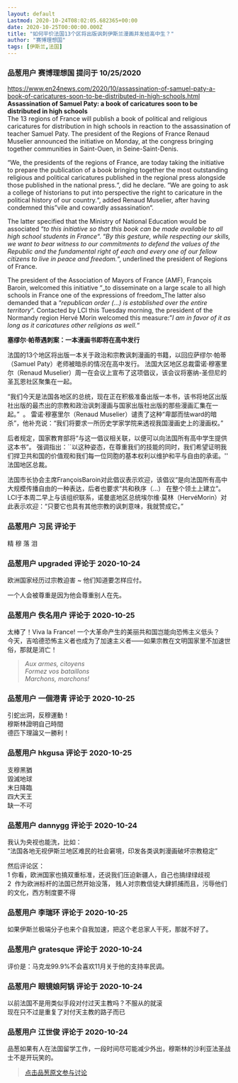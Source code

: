 ```yaml
---
layout: default
Lastmod: 2020-10-24T08:02:05.682365+00:00
date: 2020-10-25T00:00:00.000Z
title: "如何平价法国13个区将出版讽刺伊斯兰漫画并发给高中生？"
author: "赛博理想国"
tags: [伊斯兰,法国]
---
```



### 品葱用户 **赛博理想国** 提问于 10/25/2020
    
https://www.en24news.com/2020/10/assassination-of-samuel-paty-a-book-of-caricatures-soon-to-be-distributed-in-high-schools.html  
**Assassination of Samuel Paty: a book of caricatures soon to be distributed in high schools**  
The 13 regions of France will publish a book of political and religious caricatures for distribution in high schools in reaction to the assassination of teacher Samuel Paty. The president of the Regions of France Renaud Muselier announced the initiative on Monday, at the congress bringing together communities in Saint-Ouen, in Seine-Saint-Denis.  
  
“We, the presidents of the regions of France, are today taking the initiative to prepare the publication of a book bringing together the most outstanding religious and political caricatures published in the regional press alongside those published in the national press.“, did he declare. “We are going to ask a college of historians to put into perspective the right to caricature in the political history of our country.“, added Renaud Muselier, after having condemned this”vile and cowardly assassination“.  
  
The latter specified that the Ministry of National Education would be associated “_to this initiative so that this book can be made available to all high school students in France_“. “_By this gesture, while respecting our skills, we want to bear witness to our commitments to defend the values of the Republic and the fundamental right of each and every one of our fellow citizens to live in peace and freedom._“, underlined the president of Regions of France.  
  
The president of the Association of Mayors of France (AMF), François Baroin, welcomed this initiative “_to disseminate on a large scale to all high schools in France one of the expressions of freedom_The latter also demanded that a “_republican order (…) is established over the entire territory_“. Contacted by LCI this Tuesday morning, the president of the Normandy region Hervé Morin welcomed this measure:”_I am in favor of it as long as it caricatures other religions as well._“  
  
  
  
**塞缪尔·帕蒂遇刺案：一本漫画书即将在高中发行**  
  
法国的13个地区将出版一本关于政治和宗教讽刺漫画的书籍，以回应萨缪尔·帕蒂（Samuel Paty）老师被暗杀的情况在高中发行。 法国大区地区总裁雷诺·穆塞里尔（Renaud Muselier）周一在会议上宣布了这项倡议，该会议将塞纳-圣但尼的圣瓦恩社区聚集在一起。  
  
“我们今天是法国各地区的总统，现在正在积极准备出版一本书，该书将地区出版社出版的最杰出的宗教和政治讽刺漫画与国家出版社出版的那些漫画汇集在一起。”  。 雷诺·穆塞里尔（Renaud Muselier）谴责了这种“卑鄙而怯ward的暗杀”，他补充说：“我们将要求一所历史学家学院来透视我国漫画史上的漫画权。”  
  
后者规定，国家教育部将“与这一倡议相关联，以便可以向法国所有高中学生提供这本书”。 强调指出：\`\`以这种姿态，在尊重我们的技能的同时，我们希望证明我们捍卫共和国的价值观和我们每一位同胞的基本权利以维护和平与自由的承诺。'' 法国地区总裁。  
  
法国市长协会主席FrançoisBaroin对此倡议表示欢迎，该倡议“是向法国所有高中大规模传播自由的一种表达，后者也要求“共和秩序（…） 在整个领土上建立”。  LCI于本周二早上与该组织联系，诺曼底地区总统埃尔维·莫林（HervéMorin）对此表示欢迎：“只要它也具有其他宗教的讽刺意味，我就赞成它。”
    
                

### 品葱用户 **习民** 评论于 
        
精 穆 落 泪
        
                

### 品葱用户 **upgraded** 评论于 2020-10-24
        
欧洲国家经历过宗教迫害 ~ 他们知道要怎样应付。  
  
一个人会被尊重是因为他会尊重别人在先。
        
                

### 品葱用户 **佚名用户** 评论于 2020-10-25
        
太棒了！Viva la France! 一个大革命产生的美丽共和国岂能向恐怖主义低头？  
今天，吉哈德恐怖主义者也成为了加速主义者——如果宗教在文明国家里不加速世俗，那就是消亡！  

> _Aux armes, citoyens_  
> _Formez vos bataillons_  
> _Marchons, marchons!_
        
                

### 品葱用户 **一個港青** 评论于 2020-10-25
        
引蛇出洞，反穆運動！  
穆斯林證明自己時間  
德匹下理論又一勝利！
        
                

### 品葱用户 **hkgusa** 评论于 2020-10-25
        
支穆黑猶  
毀滅地球  
末日降臨  
四大天王  
缺一不可
        
                

### 品葱用户 **dannygg** 评论于 2020-10-24
        
我认为央视也能洗，比如：  
“法国各地无视伊斯兰地区难民的社会窘境，印发各类讽刺漫画破坏宗教稳定”  
  
然后评论区：  
1 你看，欧洲国家也搞双重标准，还说我们压迫新疆人，自己也搞绿绿歧视  
2  作为欧洲标杆的法国已然开始没落， 贱人对宗教信徒大肆抓捕而且，污辱他们的文化，西方制度要不得
        
                

### 品葱用户 **李瑞环** 评论于 2020-10-25
        
如果伊斯兰极端分子也来个自我加速，把这个老总家人干死，那就不好了。
        
                

### 品葱用户 **gratesque** 评论于 2020-10-24
        
评价是：马克龙99.9%不会喜欢11月关于他的支持率民调。
        
                

### 品葱用户 **眼镜娘阿锅** 评论于 2020-10-24
        
以前法国不是用类似手段对付过天主教吗？不服从的就滚  
现在只不过是重复了对付天主教的路子而已
        
                

### 品葱用户 **江世俊** 评论于 2020-10-24
        
品葱如果有人在法国留学工作，一段时间尽可能减少外出，穆斯林的沙利亚法圣战士不是开玩笑的。
        
                





> [点击品葱原文参与讨论](https://pincong.rocks/question/32607)

